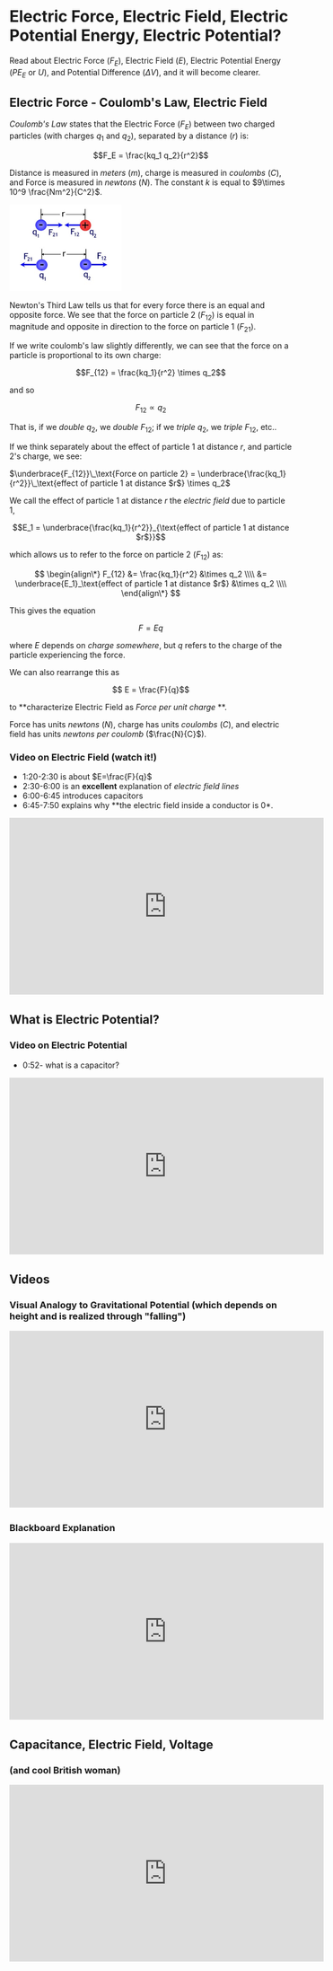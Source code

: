 # Electric Force, Electric Field, Electric Potential Energy, Electric Potential?

Read about Electric Force ($F_E$), Electric Field ($E$), Electric Potential Energy ($PE_E$ or $U$), and Potential Difference ($\Delta V$), and it will become clearer.


## Electric Force - Coulomb's Law, Electric Field

*Coulomb's Law* states that the Electric Force ($F_E$) between two charged particles (with charges $q_1$ and $q_2$), separated by a distance ($r$) is:

$$F_E = \frac{kq_1 q_2}{r^2}$$

Distance is measured in *meters* ($m$), charge is measured in *coulombs* ($C$), and Force is measured in *newtons* ($N$). The constant $k$ is equal to $9\times 10^9 \frac{Nm^2}{C^2}$.

<img src="coulomb1.jpg" width="200" alt="force"/>

Newton's Third Law tells us that for every force there is an equal and opposite force. We see that the force on particle 2 ($F_{12}$) is equal in magnitude and opposite in direction to the force on particle 1 ($F_{21}$).

If we write coulomb's law slightly differently, we can see that the force on a particle is proportional to its own charge:

$$F_{12} = \frac{kq_1}{r^2} \times q_2$$

and so

$$F_{12}\propto q_2$$

That is, if we *double* $q_2$, we *double* $F_{12}$; if we *triple* $q_2$, we *triple* $F_{12}$, etc..

If we think separately about the effect of particle 1 at distance $r$, and particle 2's charge, we see:


$\underbrace{F_{12}}\_\text{Force on particle 2} =  \underbrace{\frac{kq_1}{r^2}}\_\text{effect of particle 1 at distance $r$} \times q_2$

We call the effect of particle 1 at distance $r$ the *electric field* due to particle 1,

$$E_1 = \underbrace{\frac{kq_1}{r^2}}_{\text{effect of particle 1 at distance $r$}}$$

which allows us to refer to the force on particle 2 ($F_{12}$) as:

$$
\begin{align\*}
F_{12} &= \frac{kq_1}{r^2} &\times q_2 \\\\
&= \underbrace{E_1}_\text{effect of particle 1 at distance $r$} &\times q_2 \\\\
\end{align\*}
$$

This gives the equation

$$F = Eq$$

where $E$ depends on *charge somewhere*, but $q$ refers to the charge of the particle experiencing the force.

We can also rearrange this as

$$ E = \frac{F}{q}$$

to **characterize Electric Field as *Force per unit charge* **.

Force has units *newtons* ($N$), charge has units *coulombs* ($C$), and electric field has units *newtons per coulomb* ($\frac{N}{C}$).

### Video on Electric Field (watch it!)

* 1:20-2:30 is about $E=\frac{F}{q}$
* 2:30-6:00 is an **excellent** explanation of *electric field lines*
* 6:00-6:45 introduces capacitors
* 6:45-7:50 explains why **the electric field inside a conductor is $0$*.


<iframe width="560" height="315" src="https://www.youtube.com/embed/mdulzEfQXDE?rel=0&amp;start=80" frameborder="0" allow="autoplay; encrypted-media" allowfullscreen></iframe>

## What is Electric Potential?

### Video on Electric Potential

* 0:52- what is a capacitor?

<iframe width="560" height="315" src="https://www.youtube.com/embed/ZrMltpK6iAw?start=51" frameborder="0" allow="autoplay; encrypted-media" allowfullscreen></iframe>


## Videos

### Visual Analogy to Gravitational Potential (which depends on height and is realized through "falling")
<iframe width="560" height="315" src="https://www.youtube.com/embed/-Rb9guSEeVE?rel=0" frameborder="0" allow="autoplay; encrypted-media" allowfullscreen></iframe>

### Blackboard Explanation

<iframe width="560" height="315" src="https://www.youtube.com/embed/wT9AsY79f1k?rel=0" frameborder="0" allow="autoplay; encrypted-media" allowfullscreen></iframe>

## Capacitance, Electric Field, Voltage
### (and cool British woman)

<iframe width="560" height="315" src="https://www.youtube.com/embed/ZrMltpK6iAw?rel=0" frameborder="0" allow="autoplay; encrypted-media" allowfullscreen></iframe>
